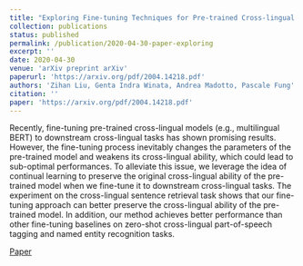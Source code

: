 ```yaml
---
title: "Exploring Fine-tuning Techniques for Pre-trained Cross-lingual Models via Continual Learning"
collection: publications
status: published
permalink: /publication/2020-04-30-paper-exploring
excerpt: ''
date: 2020-04-30
venue: 'arXiv preprint arXiv'
paperurl: 'https://arxiv.org/pdf/2004.14218.pdf'
authors: 'Zihan Liu, Genta Indra Winata, Andrea Madotto, Pascale Fung'
citation: ''
paper: 'https://arxiv.org/pdf/2004.14218.pdf'
---
```

Recently, fine-tuning pre-trained cross-lingual models (e.g., multilingual BERT) to downstream cross-lingual tasks has shown promising results. However, the fine-tuning process inevitably changes the parameters of the pre-trained model and weakens its cross-lingual ability, which could lead to sub-optimal performances. To alleviate this issue, we leverage the idea of continual learning to preserve the original cross-lingual ability of the pre-trained model when we fine-tune it to downstream cross-lingual tasks. The experiment on the cross-lingual sentence retrieval task shows that our fine-tuning approach can better preserve the cross-lingual ability of the pre-trained model. In addition, our method achieves better performance than other fine-tuning baselines on zero-shot cross-lingual part-of-speech tagging and named entity recognition tasks. 

[Paper](https://arxiv.org/pdf/2004.14218.pdf)